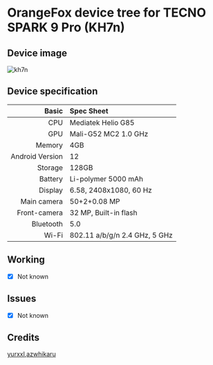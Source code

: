 # OrangeFox device tree for TECNO SPARK 9 Pro (KH7n)

## Device image
![kh7n](https://github.com/isus203/tecno_kh7n_orangefox/blob/main/Device_image/30065104b.jpg)

## Device specification
Basic   | Spec Sheet
-------:|:------------------------
CPU     | Mediatek  Helio G85 
GPU     | Mali-G52 MC2 1.0 GHz
Memory  | 4GB
Android Version | 12
Storage | 128GB
Battery | Li-polymer 5000 mAh
Display | 6.58, 2408x1080, 60 Hz
Main camera | 50+2+0.08 MP
Front-camera | 32 MP, Built-in flash
Bluetooth | 5.0 
Wi-Fi | 802.11 a/b/g/n  2.4 GHz, 5 GHz

## Working
- [X] Not known

## Issues
- [X] Not known

## Credits
[yurxxl](https://4pda.to/forum/index.php?showuser=8545777),[azwhikaru](https://github.com/azwhikaru)
